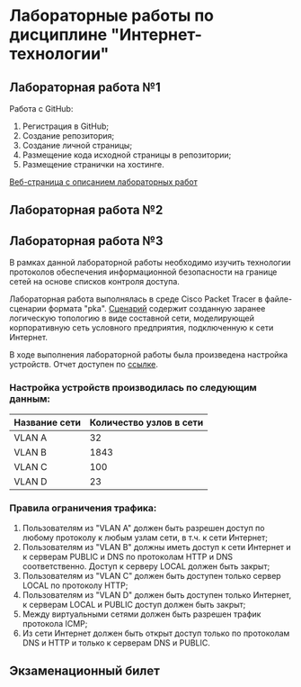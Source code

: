 # Лабораторные работы по дисциплине "Интернет-технологии"

## Лабораторная работа №1

Работа с GitHub: 
1. Регистрация в GitHub;
2. Создание репозитория;
3. Создание личной страницы;
4. Размещение кода исходной страницы в репозитории;
5. Размещение странички на хостинге.

[Веб-страница с описанием лабораторных работ](https://QueTuePlay.github.io/Internet-technologies/)

## Лабораторная работа №2

## Лабораторная работа №3
В рамках данной лабораторной работы необходимо изучить технологии протоколов обеспечения информационной безопасности на границе сетей на основе списков контроля доступа.

Лабораторная работа выполнялась в среде Cisco Packet Tracer в файле-сценарии формата "pka". [Сценарий](https://github.com/QueTuePlay/Internet-technologies/blob/main/IDM-22-03%20Berkovets%20A.G..pka) содержит созданную заранее логическую топологию в виде составной сети, моделирующей корпоративную сеть условного предприятия, подключенную к сети Интернет.

В ходе выполнения лабораторной работы была произведена настройка устройств. Отчет доступен по [ссылке](https://github.com/QueTuePlay/Internet-technologies/blob/main/IDM-22-03%20Berkovets%20A.G..pdf).

### Настройка устройств производилась по следующим данным:
| Название сети | Количество узлов в сети |
| ------------- | ----------------------- |
| VLAN A        | 32                      |
| VLAN B        | 1843                    |
| VLAN C        | 100                     |
| VLAN D        | 23                      |

### Правила ограничения трафика:
1. Пользователям из "VLAN A" должен быть разрешен доступ по любому протоколу к любым узлам сети, в т.ч. к сети Интернет;
2. Пользователям из "VLAN B" должны иметь доступ к сети Интернет и к серверам PUBLIC и DNS по протоколам HTTP и DNS соответственно. Доступ к серверу LOCAL должен быть закрыт;
3. Пользователям из "VLAN C" должен быть доступен только сервер LOCAL по протоколу HTTP;
4. Пользователям из "VLAN D" должен быть доступен только Интернет, к серверам LOCAL и PUBLIC доступ должен быть закрыт;
5. Между виртуальными сетями должен быть разрешен трафик протокола ICMP;
6. Из сети Интернет должен быть открыт доступ только по протоколам DNS и HTTP и только к серверам DNS и PUBLIC.

## Экзаменационный билет
